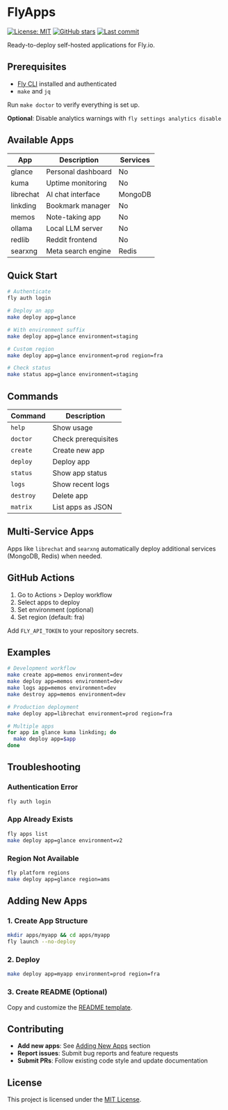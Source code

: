 # FlyApps

[![License: MIT](https://img.shields.io/badge/License-MIT-yellow.svg)](https://opensource.org/licenses/MIT)
[![GitHub stars](https://img.shields.io/github/stars/owloops/flyapps.svg)](https://github.com/owloops/flyapps/stargazers)
[![Last commit](https://img.shields.io/github/last-commit/owloops/flyapps.svg)](https://github.com/owloops/flyapps/commits/main)

Ready-to-deploy self-hosted applications for Fly.io.

## Prerequisites

- [Fly CLI](https://fly.io/docs/flyctl/install/) installed and authenticated
- `make` and `jq`

Run `make doctor` to verify everything is set up.

**Optional**: Disable analytics warnings with `fly settings analytics disable`

## Available Apps

| App | Description | Services |
|-----|-------------|----------|
| glance | Personal dashboard | No |
| kuma | Uptime monitoring | No |
| librechat | AI chat interface | MongoDB |
| linkding | Bookmark manager | No |
| memos | Note-taking app | No |
| ollama | Local LLM server | No |
| redlib | Reddit frontend | No |
| searxng | Meta search engine | Redis |

## Quick Start

```bash
# Authenticate
fly auth login

# Deploy an app
make deploy app=glance

# With environment suffix
make deploy app=glance environment=staging

# Custom region
make deploy app=glance environment=prod region=fra

# Check status
make status app=glance environment=staging
```

## Commands

| Command | Description |
|---------|-------------|
| `help` | Show usage |
| `doctor` | Check prerequisites |
| `create` | Create new app |
| `deploy` | Deploy app |
| `status` | Show app status |
| `logs` | Show recent logs |
| `destroy` | Delete app |
| `matrix` | List apps as JSON |

## Multi-Service Apps

Apps like `librechat` and `searxng` automatically deploy additional services (MongoDB, Redis) when needed.

## GitHub Actions

1. Go to Actions > Deploy workflow
2. Select apps to deploy
3. Set environment (optional)
4. Set region (default: fra)

Add `FLY_API_TOKEN` to your repository secrets.

## Examples

```bash
# Development workflow
make create app=memos environment=dev
make deploy app=memos environment=dev
make logs app=memos environment=dev
make destroy app=memos environment=dev

# Production deployment
make deploy app=librechat environment=prod region=fra

# Multiple apps
for app in glance kuma linkding; do
  make deploy app=$app
done
```

## Troubleshooting

### Authentication Error

```bash
fly auth login
```

### App Already Exists

```bash
fly apps list
make deploy app=glance environment=v2
```

### Region Not Available

```bash
fly platform regions
make deploy app=glance region=ams
```

## Adding New Apps

### 1. Create App Structure

```bash
mkdir apps/myapp && cd apps/myapp
fly launch --no-deploy
```

### 2. Deploy

```bash
make deploy app=myapp environment=prod region=fra
```

### 3. Create README (Optional)

Copy and customize the [README template](templates/README.template.md).

## Contributing

- **Add new apps**: See [Adding New Apps](#adding-new-apps) section
- **Report issues**: Submit bug reports and feature requests
- **Submit PRs**: Follow existing code style and update documentation

## License

This project is licensed under the [MIT License](LICENSE).
